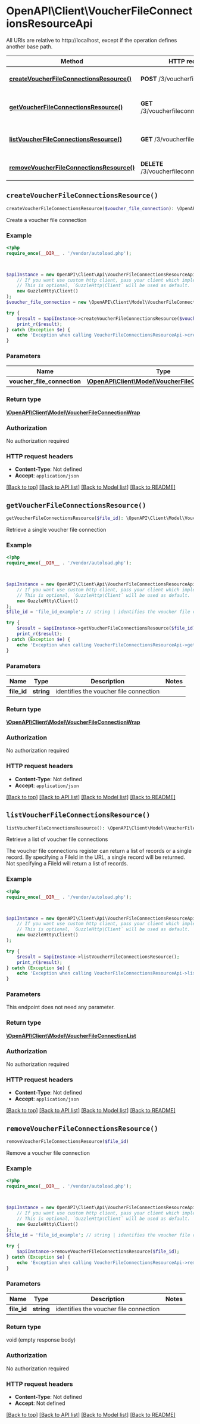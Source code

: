 # OpenAPI\Client\VoucherFileConnectionsResourceApi

All URIs are relative to http://localhost, except if the operation defines another base path.

| Method | HTTP request | Description |
| ------------- | ------------- | ------------- |
| [**createVoucherFileConnectionsResource()**](VoucherFileConnectionsResourceApi.md#createVoucherFileConnectionsResource) | **POST** /3/voucherfileconnections/ | Create a voucher file connection |
| [**getVoucherFileConnectionsResource()**](VoucherFileConnectionsResourceApi.md#getVoucherFileConnectionsResource) | **GET** /3/voucherfileconnections/{FileId} | Retrieve a single voucher file connection |
| [**listVoucherFileConnectionsResource()**](VoucherFileConnectionsResourceApi.md#listVoucherFileConnectionsResource) | **GET** /3/voucherfileconnections/ | Retrieve a list of voucher file connections |
| [**removeVoucherFileConnectionsResource()**](VoucherFileConnectionsResourceApi.md#removeVoucherFileConnectionsResource) | **DELETE** /3/voucherfileconnections/{FileId} | Remove a voucher file connection |


## `createVoucherFileConnectionsResource()`

```php
createVoucherFileConnectionsResource($voucher_file_connection): \OpenAPI\Client\Model\VoucherFileConnectionWrap
```

Create a voucher file connection

### Example

```php
<?php
require_once(__DIR__ . '/vendor/autoload.php');



$apiInstance = new OpenAPI\Client\Api\VoucherFileConnectionsResourceApi(
    // If you want use custom http client, pass your client which implements `GuzzleHttp\ClientInterface`.
    // This is optional, `GuzzleHttp\Client` will be used as default.
    new GuzzleHttp\Client()
);
$voucher_file_connection = new \OpenAPI\Client\Model\VoucherFileConnectionWrap(); // \OpenAPI\Client\Model\VoucherFileConnectionWrap | to create

try {
    $result = $apiInstance->createVoucherFileConnectionsResource($voucher_file_connection);
    print_r($result);
} catch (Exception $e) {
    echo 'Exception when calling VoucherFileConnectionsResourceApi->createVoucherFileConnectionsResource: ', $e->getMessage(), PHP_EOL;
}
```

### Parameters

| Name | Type | Description  | Notes |
| ------------- | ------------- | ------------- | ------------- |
| **voucher_file_connection** | [**\OpenAPI\Client\Model\VoucherFileConnectionWrap**](../Model/VoucherFileConnectionWrap.md)| to create | [optional] |

### Return type

[**\OpenAPI\Client\Model\VoucherFileConnectionWrap**](../Model/VoucherFileConnectionWrap.md)

### Authorization

No authorization required

### HTTP request headers

- **Content-Type**: Not defined
- **Accept**: `application/json`

[[Back to top]](#) [[Back to API list]](../../README.md#endpoints)
[[Back to Model list]](../../README.md#models)
[[Back to README]](../../README.md)

## `getVoucherFileConnectionsResource()`

```php
getVoucherFileConnectionsResource($file_id): \OpenAPI\Client\Model\VoucherFileConnectionWrap
```

Retrieve a single voucher file connection

### Example

```php
<?php
require_once(__DIR__ . '/vendor/autoload.php');



$apiInstance = new OpenAPI\Client\Api\VoucherFileConnectionsResourceApi(
    // If you want use custom http client, pass your client which implements `GuzzleHttp\ClientInterface`.
    // This is optional, `GuzzleHttp\Client` will be used as default.
    new GuzzleHttp\Client()
);
$file_id = 'file_id_example'; // string | identifies the voucher file connection

try {
    $result = $apiInstance->getVoucherFileConnectionsResource($file_id);
    print_r($result);
} catch (Exception $e) {
    echo 'Exception when calling VoucherFileConnectionsResourceApi->getVoucherFileConnectionsResource: ', $e->getMessage(), PHP_EOL;
}
```

### Parameters

| Name | Type | Description  | Notes |
| ------------- | ------------- | ------------- | ------------- |
| **file_id** | **string**| identifies the voucher file connection | |

### Return type

[**\OpenAPI\Client\Model\VoucherFileConnectionWrap**](../Model/VoucherFileConnectionWrap.md)

### Authorization

No authorization required

### HTTP request headers

- **Content-Type**: Not defined
- **Accept**: `application/json`

[[Back to top]](#) [[Back to API list]](../../README.md#endpoints)
[[Back to Model list]](../../README.md#models)
[[Back to README]](../../README.md)

## `listVoucherFileConnectionsResource()`

```php
listVoucherFileConnectionsResource(): \OpenAPI\Client\Model\VoucherFileConnectionList
```

Retrieve a list of voucher file connections

The voucher file connections register can return a list of records or a single record. By specifying a FileId in the URL, a single record will be returned. Not specifying a FileId will return a list of records.

### Example

```php
<?php
require_once(__DIR__ . '/vendor/autoload.php');



$apiInstance = new OpenAPI\Client\Api\VoucherFileConnectionsResourceApi(
    // If you want use custom http client, pass your client which implements `GuzzleHttp\ClientInterface`.
    // This is optional, `GuzzleHttp\Client` will be used as default.
    new GuzzleHttp\Client()
);

try {
    $result = $apiInstance->listVoucherFileConnectionsResource();
    print_r($result);
} catch (Exception $e) {
    echo 'Exception when calling VoucherFileConnectionsResourceApi->listVoucherFileConnectionsResource: ', $e->getMessage(), PHP_EOL;
}
```

### Parameters

This endpoint does not need any parameter.

### Return type

[**\OpenAPI\Client\Model\VoucherFileConnectionList**](../Model/VoucherFileConnectionList.md)

### Authorization

No authorization required

### HTTP request headers

- **Content-Type**: Not defined
- **Accept**: `application/json`

[[Back to top]](#) [[Back to API list]](../../README.md#endpoints)
[[Back to Model list]](../../README.md#models)
[[Back to README]](../../README.md)

## `removeVoucherFileConnectionsResource()`

```php
removeVoucherFileConnectionsResource($file_id)
```

Remove a voucher file connection

### Example

```php
<?php
require_once(__DIR__ . '/vendor/autoload.php');



$apiInstance = new OpenAPI\Client\Api\VoucherFileConnectionsResourceApi(
    // If you want use custom http client, pass your client which implements `GuzzleHttp\ClientInterface`.
    // This is optional, `GuzzleHttp\Client` will be used as default.
    new GuzzleHttp\Client()
);
$file_id = 'file_id_example'; // string | identifies the voucher file connection

try {
    $apiInstance->removeVoucherFileConnectionsResource($file_id);
} catch (Exception $e) {
    echo 'Exception when calling VoucherFileConnectionsResourceApi->removeVoucherFileConnectionsResource: ', $e->getMessage(), PHP_EOL;
}
```

### Parameters

| Name | Type | Description  | Notes |
| ------------- | ------------- | ------------- | ------------- |
| **file_id** | **string**| identifies the voucher file connection | |

### Return type

void (empty response body)

### Authorization

No authorization required

### HTTP request headers

- **Content-Type**: Not defined
- **Accept**: Not defined

[[Back to top]](#) [[Back to API list]](../../README.md#endpoints)
[[Back to Model list]](../../README.md#models)
[[Back to README]](../../README.md)
